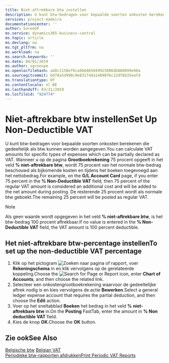 ```yaml
---
title: Niet-aftrekbare btw instellen
description: U kunt btw-bedragen voor bepaalde soorten onkosten berekenen die gedeeltelijk als btw kunnen worden aangegeven.
services: project-madeira
documentationcenter: ''
author: SorenGP
ms.service: dynamics365-business-central
ms.topic: article
ms.devlang: na
ms.tgt_pltfrm: na
ms.workload: na
ms.search.keywords: ''
ms.date: 04/01/2019
ms.author: sgroespe
ms.openlocfilehash: a40c1158ef0ca9b6465049925606db880099e90a
ms.sourcegitcommit: bd78a5d990c9e83174da1409076c22df8b35eafd
ms.translationtype: HT
ms.contentlocale: nl-BE
ms.lasthandoff: 03/31/2019
ms.locfileid: "924774"
---
```

# <a name="set-up-non-deductible-vat"></a><span data-ttu-id="0db07-103">Niet-aftrekbare btw instellen</span><span class="sxs-lookup"><span data-stu-id="0db07-103">Set Up Non-Deductible VAT</span></span>
<span data-ttu-id="0db07-104">U kunt btw-bedragen voor bepaalde soorten onkosten berekenen die gedeeltelijk als btw kunnen worden aangegeven.</span><span class="sxs-lookup"><span data-stu-id="0db07-104">You can calculate VAT amounts for specific types of expenses which can be partially declared as VAT.</span></span> <span data-ttu-id="0db07-105">Wanneer u op de pagina **Grootboekrekening** 75 procent opgeeft in het veld **% niet-aftrekbare btw**, wordt 75 procent van het normale btw-bedrag beschouwd als bijkomende kosten en tijdens het boeken toegevoegd aan het nettobedrag.</span><span class="sxs-lookup"><span data-stu-id="0db07-105">For example, on the **G/L Account Card** page, if you enter 75 percent in the **% Non-Deductible VAT** field, then 75 percent of the regular VAT amount is considered an additional cost and will be added to the net amount during posting.</span></span> <span data-ttu-id="0db07-106">De resterende 25 procent wordt als normale btw geboekt.</span><span class="sxs-lookup"><span data-stu-id="0db07-106">The remaining 25 percent will be posted as regular VAT.</span></span>  

> [!NOTE]  
>  <span data-ttu-id="0db07-107">Als geen waarde wordt opgegeven in het veld **% niet-aftrekbare btw**, is het btw-bedrag 100 procent aftrekbaar.</span><span class="sxs-lookup"><span data-stu-id="0db07-107">If no value is entered in the **% Non-Deductible VAT** field, the VAT amount is 100 percent deductible.</span></span>  

## <a name="to-set-up-the-non-deductible-vat-percentage"></a><span data-ttu-id="0db07-108">Het niet-aftrekbare btw-percentage instellen</span><span class="sxs-lookup"><span data-stu-id="0db07-108">To set up the non-deductible VAT percentage</span></span>  

1.  <span data-ttu-id="0db07-109">Klik op het pictogram ![Zoeken naar pagina of rapport](../../media/ui-search/search_small.png "pictogram Zoeken naar pagina of rapport"), voer **Rekeningschema** in en klik vervolgens op de gerelateerde koppeling.</span><span class="sxs-lookup"><span data-stu-id="0db07-109">Choose the ![Search for Page or Report](../../media/ui-search/search_small.png "Search for Page or Report icon") icon, enter **Chart of Accounts**, and then choose the related link.</span></span>  
2.  <span data-ttu-id="0db07-110">Selecteer een onkostengrootboekrekening waarvoor de gedeeltelijke aftrek nodig is en kies vervolgens de actie **Bewerken**.</span><span class="sxs-lookup"><span data-stu-id="0db07-110">Select a general ledger expense account that requires the partial deduction, and then choose the **Edit** action.</span></span>  
3.  <span data-ttu-id="0db07-111">Voer op het sneltabblad **Boeken** het bedrag in het veld **% niet-aftrekbare btw** in.</span><span class="sxs-lookup"><span data-stu-id="0db07-111">On the **Posting** FastTab, enter the amount in **% Non deductible VAT** field.</span></span>  
4.  <span data-ttu-id="0db07-112">Kies de knop **OK**.</span><span class="sxs-lookup"><span data-stu-id="0db07-112">Choose the **OK** button.</span></span>  

## <a name="see-also"></a><span data-ttu-id="0db07-113">Zie ook</span><span class="sxs-lookup"><span data-stu-id="0db07-113">See Also</span></span>  
 <span data-ttu-id="0db07-114">[Belgische btw](belgian-vat.md) </span><span class="sxs-lookup"><span data-stu-id="0db07-114">[Belgian VAT](belgian-vat.md) </span></span>  
 [<span data-ttu-id="0db07-115">Periodieke btw-rapporten afdrukken</span><span class="sxs-lookup"><span data-stu-id="0db07-115">Print Periodic VAT Reports</span></span>](how-to-print-periodic-vat-reports.md)
